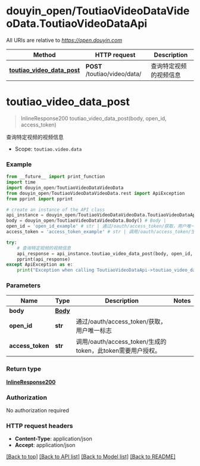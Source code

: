 # douyin_open/ToutiaoVideoDataVideoData.ToutiaoVideoDataApi

All URIs are relative to *https://open.douyin.com*

Method | HTTP request | Description
------------- | ------------- | -------------
[**toutiao_video_data_post**](ToutiaoVideoDataApi.md#toutiao_video_data_post) | **POST** /toutiao/video/data/ | 查询特定视频的视频信息

# **toutiao_video_data_post**
> InlineResponse200 toutiao_video_data_post(body, open_id, access_token)

查询特定视频的视频信息

* Scope: `toutiao.video.data` 

### Example
```python
from __future__ import print_function
import time
import douyin_open/ToutiaoVideoDataVideoData
from douyin_open/ToutiaoVideoDataVideoData.rest import ApiException
from pprint import pprint

# create an instance of the API class
api_instance = douyin_open/ToutiaoVideoDataVideoData.ToutiaoVideoDataApi()
body = douyin_open/ToutiaoVideoDataVideoData.Body() # Body | 
open_id = 'open_id_example' # str | 通过/oauth/access_token/获取，用户唯一标志
access_token = 'access_token_example' # str | 调用/oauth/access_token/生成的token，此token需要用户授权。

try:
    # 查询特定视频的视频信息
    api_response = api_instance.toutiao_video_data_post(body, open_id, access_token)
    pprint(api_response)
except ApiException as e:
    print("Exception when calling ToutiaoVideoDataApi->toutiao_video_data_post: %s\n" % e)
```

### Parameters

Name | Type | Description  | Notes
------------- | ------------- | ------------- | -------------
 **body** | [**Body**](Body.md)|  | 
 **open_id** | **str**| 通过/oauth/access_token/获取，用户唯一标志 | 
 **access_token** | **str**| 调用/oauth/access_token/生成的token，此token需要用户授权。 | 

### Return type

[**InlineResponse200**](InlineResponse200.md)

### Authorization

No authorization required

### HTTP request headers

 - **Content-Type**: application/json
 - **Accept**: application/json

[[Back to top]](#) [[Back to API list]](../README.md#documentation-for-api-endpoints) [[Back to Model list]](../README.md#documentation-for-models) [[Back to README]](../README.md)

